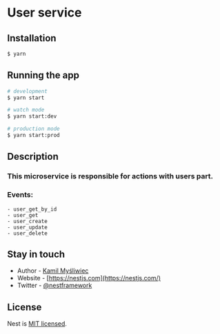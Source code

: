 # User service


## Installation

```bash
$ yarn
```

## Running the app

```bash
# development
$ yarn start

# watch mode
$ yarn start:dev

# production mode
$ yarn start:prod
```
## Description

### This microservice is responsible for actions with users part.

### Events:

    - user_get_by_id
    - user_get
    - user_create
    - user_update
    - user_delete

## Stay in touch

- Author - [Kamil Myśliwiec](https://kamilmysliwiec.com)
- Website - [https://nestjs.com](https://nestjs.com/)
- Twitter - [@nestframework](https://twitter.com/nestframework)

## License

Nest is [MIT licensed](LICENSE).
